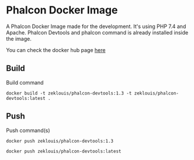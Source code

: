 # Phalcon Docker Image

A Phalcon Docker Image made for the development. It's using PHP 7.4 and Apache. Phalcon Devtools and phalcon command is already installed inside the image.

You can check the docker hub page [here](https://hub.docker.com/r/zeklouis/phalcon-devtools)

## Build

Build command

`docker build -t zeklouis/phalcon-devtools:1.3 -t zeklouis/phalcon-devtools:latest .`

## Push

Push command(s)

`docker push zeklouis/phalcon-devtools:1.3`

`docker push zeklouis/phalcon-devtools:latest`